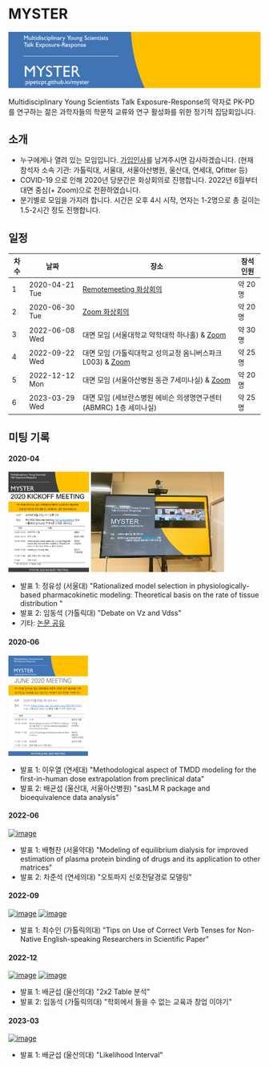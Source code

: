 # MYSTER

![](./assets/header.png)

Multidisciplinary Young Scientists Talk Exposure-Response의 약자로 PK-PD를 연구하는 젊은 과학자들의 학문적 교류와 연구 활성화를 위한 정기적 집담회입니다. 

## 소개

- 누구에게나 열려 있는 모임입니다. [가입인사](https://github.com/pipetcpt/myster/issues/1)를 남겨주시면 감사하겠습니다. (현재 참석자 소속 기관: 가톨릭대, 서울대, 서울아산병원, 울산대, 연세대, Qfitter 등)
- COVID-19 으로 인해 2020년 당분간은 화상회의로 진행합니다. 2022년 6월부터 대면 중심(+ Zoom)으로 전환하였습니다.
- 분기별로 모임을 가지려 합니다. 시간은 오후 4시 시작, 연자는 1-2명으로 총 길이는 1.5-2시간 정도 진행합니다.


## 일정

|차수|날짜|장소|참석인원|
|---|---|---|---|
|1|2020-04-21 Tue|[Remotemeeting 화상회의](https://www.remotemeeting.com/reservation/share/2c908ad6715f883301719a6bdb2a6689) |약 20명 | 
|2|2020-06-30 Tue|[Zoom 화상회의](https://snu-ac-kr.zoom.us/j/3614071447)|약 20명 |
|3|2022-06-08 Wed|대면 모임 (서울대학교 약학대학 하나홀) & [Zoom](http://bit.ly/myster2022) | 약 30명 |
|4|2022-09-22 Wed |대면 모임 (가톨릭대학교 성의교정 옴니버스파크 L003) & [Zoom](http://bit.ly/myster2022) | 약 25명 |
|5|2022-12-12 Mon |대면 모임 (서울아산병원 동관 7세미나실) & [Zoom](http://bit.ly/myster2022)| 약 20명 |
|6|2023-03-29 Wed |대면 모임 (세브란스병원 에비슨 의생명연구센터(ABMRC) 1층 세미나실) | 약 25명 |

## 미팅 기록

#### 2020-04

[<img src="./assets/myster-poster-2020-04.png" height="200"/>](./assets/myster-poster-2020-04.png)
[<img src="./assets/myster-photo-2020-04.jpg" height="200"/>](./assets/myster-photo-2020-04.jpg)

- 발표 1: 정유성 (서울대) "Rationalized model selection in physiologically-based pharmacokinetic modeling: Theoretical basis on the rate of tissue distribution	"
- 발표 2: 임동석 (가톨릭대) "Debate on Vz and Vdss"
- 기타: [논문 공유](https://github.com/pipetcpt/myster/issues/2)

#### 2020-06 

[<img src="./assets/myster-poster-2020-06.png" height="200"/>](./assets/myster-poster-2020-06.png)

- 발표 1: 이우열 (연세대) "Methodological aspect of TMDD modeling for the first-in-human dose extrapolation from preclinical data"
- 발표 2: 배균섭 (울산대, 서울아산병원) "sasLM R package and bioequivalence data analysis"

#### 2022-06

[<img height="200" alt="image" src="https://user-images.githubusercontent.com/6946821/172524587-7f3e5321-210d-4b46-9281-ca47a14cef4a.png">](https://user-images.githubusercontent.com/6946821/172524587-7f3e5321-210d-4b46-9281-ca47a14cef4a.png)

- 발표 1: 배형찬 (서울약대) "Modeling of equilibrium dialysis for improved estimation of plasma protein binding of drugs and its application to other matrices"
- 발표 2: 차준석 (연세의대) "오토파지 신호전달경로 모델링"

#### 2022-09

[<img height="200" alt="image" src="https://user-images.githubusercontent.com/6946821/191628522-56b3f79f-089d-49fb-870f-bf32c0feed84.png">](https://user-images.githubusercontent.com/6946821/191628522-56b3f79f-089d-49fb-870f-bf32c0feed84.png)
[<img height="200" alt="image" src="https://user-images.githubusercontent.com/6946821/191628303-46bfe6be-bcfe-4d4c-9bcd-9bba336916ec.png">](https://user-images.githubusercontent.com/6946821/191628303-46bfe6be-bcfe-4d4c-9bcd-9bba336916ec.png)

- 발표 1: 최수인 (가톨릭의대) "Tips on Use of Correct Verb Tenses for Non-Native English-speaking Researchers in Scientific Paper"


#### 2022-12

[<img height="200" alt="image" src="https://user-images.githubusercontent.com/6946821/207219915-bf36bc66-9788-42a9-b84f-07378bdb3afc.png">](https://user-images.githubusercontent.com/6946821/207219915-bf36bc66-9788-42a9-b84f-07378bdb3afc.png)
[<img height="200" alt="image" src="https://user-images.githubusercontent.com/6946821/207220052-a91e2b20-aa8c-4856-a7ce-29f1643e6a85.png">](https://user-images.githubusercontent.com/6946821/207220052-a91e2b20-aa8c-4856-a7ce-29f1643e6a85.png)

- 발표 1: 배균섭 (울산의대) "2x2 Table 분석"
- 발표 2: 임동석 (가톨릭의대) "학회에서 들을 수 없는 교육과 창업 이야기"

#### 2023-03

[<img height="200" alt="image" src="https://user-images.githubusercontent.com/6946821/228450589-7153af45-4c77-4912-a759-54a39010e178.png">](https://user-images.githubusercontent.com/6946821/228450589-7153af45-4c77-4912-a759-54a39010e178.png)

- 발표 1: 배균섭 (울산의대) "Likelihood Interval"
